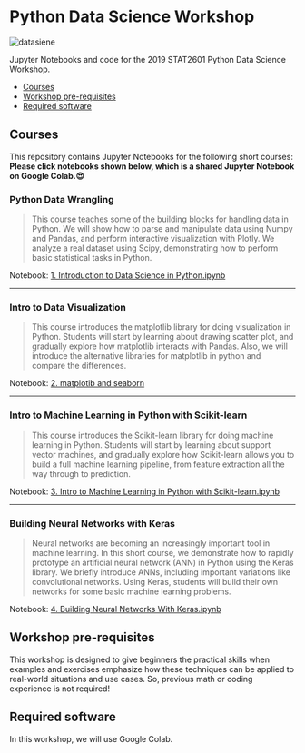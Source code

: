 # Python Data Science Workshop
![datasiene](https://intellipaat.com/blog/wp-content/uploads/2016/11/What-is-Data-Science.docx.jpg)

Jupyter Notebooks and code for the 2019 STAT2601 Python Data Science Workshop.

* [Courses](#courses)
* [Workshop pre-requisites](#prereqs)
* [Required software](#required-software)


## Courses <a id="courses"></a>

This repository contains Jupyter Notebooks for the following short courses:
    **Please click notebooks shown below, which is a shared Jupyter Notebook on Google Colab.:heart_eyes:** 



### Python Data Wrangling
> This course teaches some of the building blocks for handling data in Python. We will show how to parse and manipulate data using Numpy and Pandas, and perform interactive visualization with Plotly. We analyze a real dataset using Scipy, demonstrating how to perform basic statistical tasks in Python.

Notebook: [1. Introduction to Data Science in Python.ipynb](https://colab.research.google.com/drive/1_Hmpnww4P_4SUz3WXrQ0eFpu04i-Ol9x)

-----------------------------------------------------

### Intro to Data Visualization 
> This course introduces the matplotlib library for doing visualization in Python. Students will start by learning about drawing scatter plot, and gradually explore how matplotlib interacts with Pandas. Also, we will introduce the alternative libraries for matplotlib in python and compare the differences. 

Notebook: [2. matplotib and seaborn](https://colab.research.google.com/drive/1vZ1XVCIrq_0N6hW51BrimHGMIHZV6mwU)


-----------------------------------------------------

### Intro to Machine Learning in Python with Scikit-learn
> This course introduces the Scikit-learn library for doing machine learning in Python. Students will start by learning about support vector machines, and gradually explore how Scikit-learn allows you to build a full machine learning pipeline, from feature extraction all the way through to prediction.

Notebook: [3. Intro to Machine Learning in Python with Scikit-learn.ipynb](https://colab.research.google.com/drive/1uB2nJSw0tVzAy0wjpGGRtB4VlJ5ZoTvf)

-----------------------------------------------------
### Building Neural Networks with Keras
> Neural networks are becoming an increasingly important tool in machine learning. In this short course, we demonstrate how to rapidly prototype an artificial neural network (ANN) in Python using the Keras library. We briefly introduce ANNs, including important variations like convolutional networks. Using Keras, students will build their own networks for some basic machine learning problems.

Notebook: [4. Building Neural Networks With Keras.ipynb](https://colab.research.google.com/drive/1AzMl65B3VEmpa3OQ_USBUaaDfGlSGbdF)

## Workshop pre-requisites <a id="prereqs"></a>

This workshop is designed to give beginners the practical skills when examples and exercises emphasize how these techniques can be applied to real-world situations and use cases. So, previous math or coding experience is not required! 

## Required software <a id="required-software"></a>
In this workshop, we will use Google Colab. 



